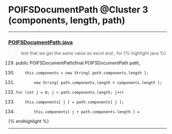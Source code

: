# POIFSDocumentPath @Cluster 3 (components, length, path)

***

### [POIFSDocumentPath.java](https://searchcode.com/codesearch/view/15642282/)
> test that we get the same value as excel and , for 
{% highlight java %}
129. public POIFSDocumentPath(final POIFSDocumentPath path,
135.         this.components = new String[ path.components.length ];
140.             new String[ path.components.length + components.length ];
142.     for (int j = 0; j < path.components.length; j++)
144.         this.components[ j ] = path.components[ j ];
156.             this.components[ j + path.components.length ] =
{% endhighlight %}

***

